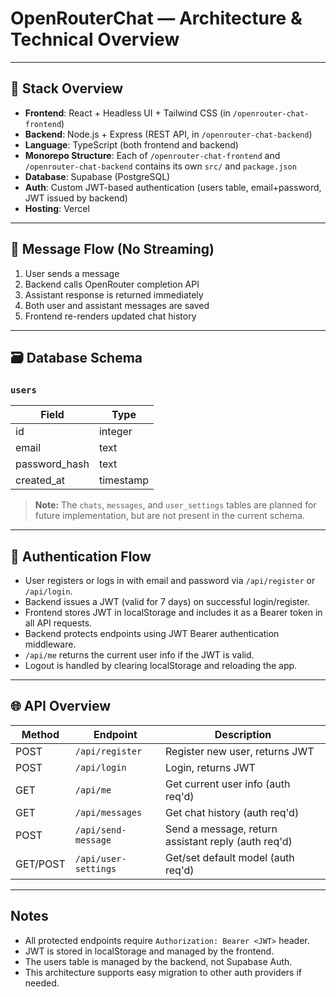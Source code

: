 # OpenRouterChat — Architecture & Technical Overview

---

## 🧱 Stack Overview

- **Frontend**: React + Headless UI + Tailwind CSS (in `/openrouter-chat-frontend`)
- **Backend**: Node.js + Express (REST API, in `/openrouter-chat-backend`)
- **Language**: TypeScript (both frontend and backend)
- **Monorepo Structure**: Each of `/openrouter-chat-frontend` and `/openrouter-chat-backend` contains its own `src/` and `package.json`
- **Database**: Supabase (PostgreSQL)
- **Auth**: Custom JWT-based authentication (users table, email+password, JWT issued by backend)
- **Hosting**: Vercel

---

## 🔄 Message Flow (No Streaming)

1. User sends a message
2. Backend calls OpenRouter completion API
3. Assistant response is returned immediately
4. Both user and assistant messages are saved
5. Frontend re-renders updated chat history

---

## 🗃️ Database Schema

### `users`
| Field         | Type      |
|-------------- |-----------|
| id            | integer   |
| email         | text      |
| password_hash | text      |
| created_at    | timestamp |

> **Note:** The `chats`, `messages`, and `user_settings` tables are planned for future implementation, but are not present in the current schema.

---

## 🔐 Authentication Flow

- User registers or logs in with email and password via `/api/register` or `/api/login`.
- Backend issues a JWT (valid for 7 days) on successful login/register.
- Frontend stores JWT in localStorage and includes it as a Bearer token in all API requests.
- Backend protects endpoints using JWT Bearer authentication middleware.
- `/api/me` returns the current user info if the JWT is valid.
- Logout is handled by clearing localStorage and reloading the app.

---

## 🌐 API Overview

| Method | Endpoint         | Description                        |
|--------|------------------|------------------------------------|
| POST   | `/api/register`  | Register new user, returns JWT     |
| POST   | `/api/login`     | Login, returns JWT                 |
| GET    | `/api/me`        | Get current user info (auth req'd) |
| GET    | `/api/messages`  | Get chat history (auth req'd)      |
| POST   | `/api/send-message` | Send a message, return assistant reply (auth req'd) |
| GET/POST | `/api/user-settings` | Get/set default model (auth req'd) |

---

## Notes
- All protected endpoints require `Authorization: Bearer <JWT>` header.
- JWT is stored in localStorage and managed by the frontend.
- The users table is managed by the backend, not Supabase Auth.
- This architecture supports easy migration to other auth providers if needed.
